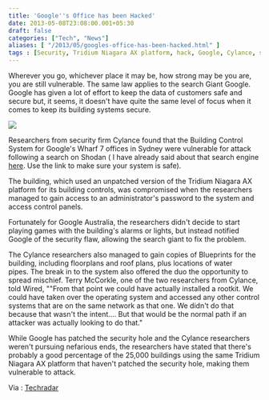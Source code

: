 ```yaml
---
title: 'Google''s Office has been Hacked'
date: 2013-05-08T23:08:00.001+05:30
draft: false
categories: ["Tech", "News"]
aliases: [ "/2013/05/googles-office-has-been-hacked.html" ]
tags : [Security, Tridium Niagara AX platform, hack, Google, Cylance, safety, Shodan, News, Operating systems, Search engine, Servers]
---
```


Wherever you go, whichever place it may be, how strong may be you are, you are still vulnerable. The same law applies to the search Giant Google. Google has given a lot of effort to keep the data of customers safe and secure but, it seems, it doesn't have quite the same level of focus when it comes to keep its building systems secure.  

  

[![](https://4.bp.blogspot.com/-QkVgO_s2BHo/UYqO0GoeSaI/AAAAAAAABS8/0HgfHx8KsN0/s1600/Google-Hacked.jpg)](https://4.bp.blogspot.com/-QkVgO_s2BHo/UYqO0GoeSaI/AAAAAAAABS8/0HgfHx8KsN0/s1600/Google-Hacked.jpg)

  
Researchers from security firm Cylance found that the Building Control System for Google's Wharf 7 offices in Sydney were vulnerable for attack following a search on Shodan ( I have already said about that search engine [here](https://technologyinfinite.blogspot.in/2013/04/be-careful-of-shodan-creepy-search.html). Use the link to make sure your system is safe).  
  
The building, which used an unpatched version of the Tridium Niagara AX platform for its building controls, was compromised when the researchers managed to gain access to an administrator's password to the system and access control panels.  
  
Fortunately for Google Australia, the researchers didn't decide to start playing games with the building's alarms or lights, but instead notified Google of the security flaw, allowing the search giant to fix the problem.  
  
The Cylance researchers also managed to gain copies of Blueprints for the building, including floorplans and roof plans, plus locations of water pipes. The break in to the system also offered the duo the opportunity to spread mischief. Terry McCorkle, one of the two researchers from Cylance, told Wired, ""From that point we could have actually installed a rootkit. We could have taken over the operating system and accessed any other control systems that are on the same network as that one. We didn't do that because that wasn't the intent…. But that would be the normal path if an attacker was actually looking to do that."  
  
While Google has patched the security hole and the Cylance researchers weren't pursuing nefarious ends, the researchers have stated that there's probably a good percentage of the 25,000 buildings using the same Tridium Niagara AX platform that haven't patched the security hole, making them vulnerable to attack.

  

  

Via : [Techradar](https://www.techradar.com/us/news/internet/google-australia-s-office-hacked-by-researchers-1149573?src=rss&attr=all&utm_source=feedly)